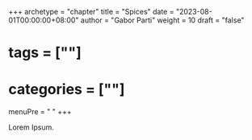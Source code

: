 +++
archetype = "chapter"
title = "Spices"
date = "2023-08-01T00:00:00+08:00"
author = "Gabor Parti"
weight = 10
draft = "false"
# tags = [""]
# categories = [""]
menuPre = "<i class='fas fa-pepper-hot'></i> "
+++

Lorem Ipsum.

